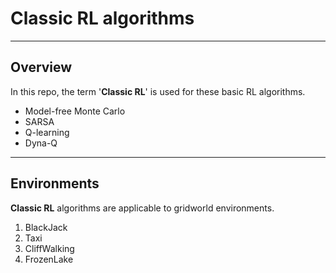# Classic RL algorithms

---
## Overview
In this repo, the term '**Classic RL**' is used for these basic RL algorithms.

* Model-free Monte Carlo
* SARSA
* Q-learning
* Dyna-Q


---
## Environments
**Classic RL** algorithms are applicable to gridworld environments.
1. BlackJack
2. Taxi
3. CliffWalking
4. FrozenLake
